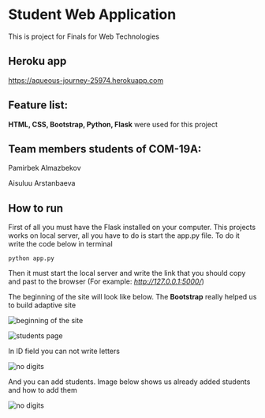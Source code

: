 # Student Web Application
This is project for Finals for Web Technologies<br />

## Heroku app
https://aqueous-journey-25974.herokuapp.com

## Feature list:
<b>HTML, CSS, Bootstrap, Python, Flask</b> were used for this project<br />

## Team members students of COM-19A:
Pamirbek Almazbekov

Aisuluu Arstanbaeva

## How to run
First of all you must have the Flask installed on your computer. This projects works on local server, all you have to do is start the app.py file. To do it write the code below in terminal

```python app.py```

Then it must start the local server and write the link that you should copy and past to the browser (For example: <i>http://127.0.0.1:5000/</i>)

The beginning of the site will look like below. The <b>Bootstrap</b> really helped us to build adaptive site

![beginning of the site](imgs/beginning.png)

![students page](imgs/students%20page.png)

In ID field you can not write letters

![no digits](imgs/no%20digits.png)

And you can add students. Image below shows us already added students and how to add them

![no digits](imgs/adding%20a%20student.png)
